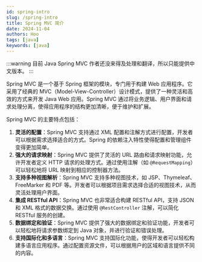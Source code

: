 ```yaml
---
id: spring-intro
slug: /spring-intro
title: Spring MVC 简介
date: 2024-11-04
authors: Hoo
tags: [java]
keywords: [java]
---
```




:::warning
目前 Java Spring MVC 作者还没来得及处理和翻译，所以只能提供中文版本。
:::

Spring MVC 是一个基于 Spring 框架的模块，专门用于构建 Web 应用程序。它采用了经典的 MVC（Model-View-Controller）设计模式，提供了一种灵活和高效的方式来开发 Java Web 应用。Spring MVC 通过将业务逻辑、用户界面和请求处理分离，使得应用程序的结构更加清晰，便于维护和扩展。

Spring MVC 的主要特点包括：

1. **灵活的配置**：Spring MVC 支持通过 XML 配置和注解方式进行配置，开发者可以根据需求选择适合的方式。Spring 的依赖注入特性使得配置和管理组件变得更加简单。
2. **强大的请求映射**：Spring MVC 提供了灵活的 URL 路由和请求映射功能，允许开发者定义 HTTP 请求的处理方式。通过使用注解（如 `@RequestMapping`）可以轻松地将 URL 映射到相应的控制器方法。
3. **支持多种视图解析**：Spring MVC 支持多种视图技术，如 JSP、Thymeleaf、FreeMarker 和 PDF 等。开发者可以根据项目需求选择合适的视图技术，从而灵活处理用户界面。
4. **集成 RESTful API**：Spring MVC 也非常适合构建 RESTful API，支持 JSON 和 XML 格式的数据交换。通过使用 `@RestController` 注解，可以简化 RESTful 服务的创建。
5. **数据绑定和验证**：Spring MVC 提供了强大的数据绑定和验证功能，开发者可以轻松地将请求参数绑定到 Java 对象，并进行验证和错误处理。
6. **支持国际化和多语言**：Spring MVC 支持国际化功能，使得开发者可以轻松构建多语言应用程序。通过配置资源文件，可以根据用户的区域和语言提供不同的内容。

